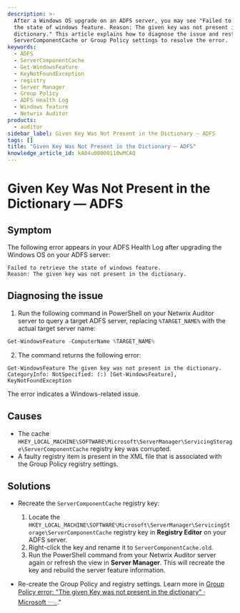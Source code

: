 ```yaml
---
description: >-
  After a Windows OS upgrade on an ADFS server, you may see "Failed to retrieve
  the state of windows feature. Reason: The given key was not present in the
  dictionary." This article explains how to diagnose the issue and restore the
  ServerComponentCache or Group Policy settings to resolve the error.
keywords:
  - ADFS
  - ServerComponentCache
  - Get-WindowsFeature
  - KeyNotFoundException
  - registry
  - Server Manager
  - Group Policy
  - ADFS Health Log
  - Windows feature
  - Netwrix Auditor
products:
  - auditor
sidebar_label: Given Key Was Not Present in the Dictionary — ADFS
tags: []
title: "Given Key Was Not Present in the Dictionary — ADFS"
knowledge_article_id: kA04u00000110wMCAQ
---
```


# Given Key Was Not Present in the Dictionary — ADFS

## Symptom

The following error appears in your ADFS Health Log after upgrading the Windows OS on your ADFS server:

```
Failed to retrieve the state of windows feature.
Reason: The given key was not present in the dictionary.
```

## Diagnosing the issue

1. Run the following command in PowerShell on your Netwrix Auditor server to query a target ADFS server, replacing `%TARGET_NAME%` with the actual target server name:

```powershell
Get-WindowsFeature -ComputerName %TARGET_NAME%
```

2. The command returns the following error:

```
Get-WindowsFeature The given key was not present in the dictionary.
CategoryInfo: NotSpecified: (:) [Get-WindowsFeature], KeyNotFoundException
```

The error indicates a Windows-related issue.

## Causes

- The cache `HKEY_LOCAL_MACHINE\SOFTWARE\Microsoft\ServerManager\ServicingStorage\ServerComponentCache` registry key was corrupted.
- A faulty registry item is present in the XML file that is associated with the Group Policy registry settings.

## Solutions

- Recreate the `ServerComponentCache` registry key:

  1. Locate the `HKEY_LOCAL_MACHINE\SOFTWARE\Microsoft\ServerManager\ServicingStorage\ServerComponentCache` registry key in **Registry Editor** on your ADFS server.
  2. Right-click the key and rename it to `ServerComponentCache.old`.
  3. Run the PowerShell command from your Netwrix Auditor server again or refresh the view in **Server Manager**. This will recreate the key and rebuild the server feature information.

- Re-create the Group Policy and registry settings. Learn more in [Group Policy error: "The given Key was not present in the dictionary" ⸱ Microsoft 𓂸](https://learn.microsoft.com/en-us/troubleshoot/windows-server/group-policy/cannot-run-group-policy-modeling-wizard)."

